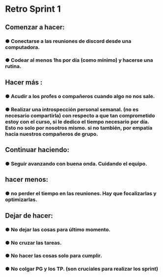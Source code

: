 # Retro Sprint 1

###

 ## Comenzar a hacer: 
### ● Conectarse a las reuniones de discord desde una computadora.
### ● Codear al menos 1hs por día (como mínimo) y hacerse una rutina.

###

 ## Hacer más : 
### ● Acudir a los profes o compañeros cuando algo no nos sale.
### ● Realizar una introspección personal semanal. (no es necesario compartirla) con respecto a que tan comprometido estoy con el curso, si le dedico el tiempo necesario por día. Esto no solo por nosotros mismo. si no también, por empatía hacia nuestros compañeros de grupo.

###

## Continuar haciendo: 
### ● Seguir avanzando con buena onda. Cuidando el equipo.

###

## hacer menos:  
### ● no perder el tiempo en las reuniones. Hay que focalizarlas y optimizarlas.

###

## Dejar de hacer: 
### ● No dejar las cosas para último momento.
### ● No cruzar las tareas.
### ● No hacer las cosas solo para cumplir.
### ● No colgar PG y los TP. (son cruciales para realizar los sprint)


###
